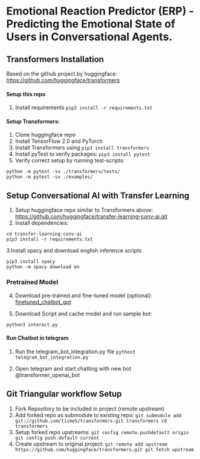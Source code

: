 # Emotional Reaction Predictor (ERP) - Predicting the Emotional State of Users in Conversational Agents.


## Transformers Installation

Based on the github project by huggingface: https://github.com/huggingface/transformers

#### Setup this repo 
1. Install requirements
``
pip3 install -r requirements.txt
``

#### Setup Transformers: 
1. Clone huggingface repo
2. Install TensorFlow 2.0 and PyTorch 
3. Install Transformers using
``
pip3 install transformers
``
4. Install pyTest to verify packages: 
``
pip3 install pytest
``
5. Verify correct setup by running test-scripts: 
```
python -m pytest -sv ./transformers/tests/
python -m pytest -sv ./examples/

```

## Setup Conversational AI with Transfer Learning
1. Setup huggingface repo similar to Transformers above: https://github.com/huggingface/transfer-learning-conv-ai.git 
2. Install dependencies: 

```
cd transfer-learning-conv-ai
pip3 install -r requirements.txt
```

3.Install spacy and download english inference scripts
```
pip3 install spacy
python -m spacy download en
```

### Pretrained Model
4. Download pre-trained and fine-tuned model (optional):
[finetuned_chatbot_gpt](https://s3.amazonaws.com/models.huggingface.co/transfer-learning-chatbot/finetuned_chatbot_gpt.tar.gz)

5. Download Script and cache model and run sample bot: 
```
python3 interact.py
```

#### Run Chatbot in telegram
1. Run the telegram_bot_integration.py file
``
python3 telegram_bot_integration.py
``

2. Open telegram and start chatting with new bot @transformer_openai_bot

## Git Triangular workflow Setup
1. Fork Repository to be included in project (remote upstream)
2. Add forked repo as submodule to existing repo: 
``
git submodule add git://github.com/tiimoS/transformers.git transformers
cd transformers
``
2. Setup forked repo upstreams: 
``
git config remote.pushdefault origin
git config push.default current
``
3. Create upstream to original project: 
``
git remote add upstream https://github.com/huggingface/transformers.git
git fetch upstream
``

